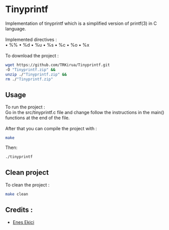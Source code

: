 # Tinyprintf
Implementation of tinyprintf which is a simplified version of printf(3) in C language.\
\
Implemented directives :\
• %% • %d • %u • %s • %c • %o • %x
\
\
To download the project :
```bash
wget https://github.com/TRKirua/Tinyprintf.git
-O "Tinyprintf.zip" &&
unzip ./"Tinyprintf.zip" &&
rm ./"Tinyprintf.zip"
```

## Usage
To run the project :\
Go in the src/tinyprintf.c file and change follow the instructions in the main() functions at the end of the file.\
\
After that you can compile the project with :
```bash
make
```
Then:
```bash
./tinyprintf
```

## Clean project
To clean the project :
```bash
make clean
```

## Credits :
 * [Enes Ekici](https://github.com/TRKirua)
